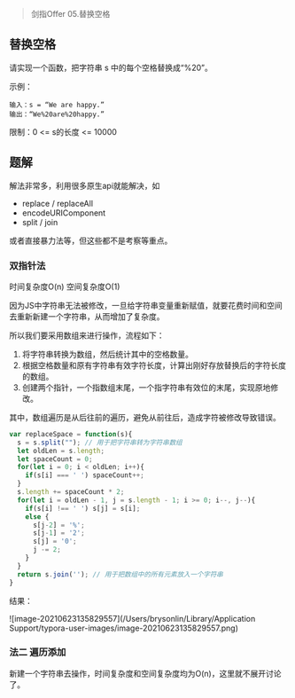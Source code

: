 > 剑指Offer 05.替换空格

## 替换空格

请实现一个函数，把字符串 s 中的每个空格替换成“%20”。

示例：

```
输入：s = “We are happy.”
输出：“We%20are%20happy.”
```

限制：0 <= s的长度 <= 10000

## 题解

解法非常多，利用很多原生api就能解决，如

- replace / replaceAll
- encodeURIComponent
- split / join

或者直接暴力法等，但这些都不是考察等重点。

### 双指针法

时间复杂度O(n) 空间复杂度O(1)

因为JS中字符串无法被修改，一旦给字符串变量重新赋值，就要花费时间和空间去重新新建一个字符串，从而增加了复杂度。

所以我们要采用数组来进行操作，流程如下：

1. 将字符串转换为数组，然后统计其中的空格数量。
2. 根据空格数量和原有字符串有效字符长度，计算出刚好存放替换后的字符长度的数组。
3. 创建两个指针，一个指数组末尾，一个指字符串有效位的末尾，实现原地修改。

其中，数组遍历是从后往前的遍历，避免从前往后，造成字符被修改导致错误。

```javascript
var replaceSpace = function(s){
  s = s.split(""); // 用于把字符串转为字符串数组
  let oldLen = s.length;
  let spaceCount = 0;
  for(let i = 0; i < oldLen; i++){
    if(s[i] === ' ') spaceCount++;
  }
  s.length += spaceCount * 2;
  for(let i = oldLen - 1, j = s.length - 1; i >= 0; i--, j--){
    if(s[i] !== ' ') s[j] = s[i];
    else {
      s[j-2] = '%';
      s[j-1] = '2';
      s[j] = '0';
      j -= 2;
    }
  }
  return s.join(''); // 用于把数组中的所有元素放入一个字符串
}
```

结果：

![image-20210623135829557](/Users/brysonlin/Library/Application Support/typora-user-images/image-20210623135829557.png)

### 法二 遍历添加

新建一个字符串去操作，时间复杂度和空间复杂度均为O(n)，这里就不展开讨论了。

